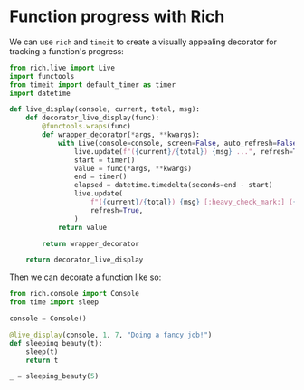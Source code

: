 # Function progress with Rich

We can use `rich` and `timeit` to create a visually appealing decorator for
tracking a function's progress:

```python
from rich.live import Live
import functools
from timeit import default_timer as timer
import datetime

def live_display(console, current, total, msg):
    def decorator_live_display(func):
        @functools.wraps(func)
        def wrapper_decorator(*args, **kwargs):
            with Live(console=console, screen=False, auto_refresh=False) as live:
                live.update(f"({current}/{total}) {msg} ...", refresh=True)
                start = timer()
                value = func(*args, **kwargs)
                end = timer()
                elapsed = datetime.timedelta(seconds=end - start)
                live.update(
                    f"({current}/{total}) {msg} [:heavy_check_mark:] ({elapsed})",
                    refresh=True,
                )
            return value

        return wrapper_decorator

    return decorator_live_display
```

Then we can decorate a function like so:

```python
from rich.console import Console
from time import sleep

console = Console()

@live_display(console, 1, 7, "Doing a fancy job!")
def sleeping_beauty(t):
    sleep(t)
    return t

_ = sleeping_beauty(5)
```
